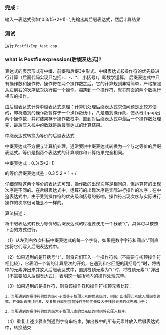 ### 完成：
输入一表达式例如"0.3/(5*2+1)=",先输出其后缀表达式，然后计算结果.

### 测试
运行 `PostfixExp_test.cpp`

### what is Postfix expression(后缀表达式)?

表达式的表示形式有中缀、前缀和后缀3中形式。中缀表达式按操作符的优先级进行计算（后面代码实现只包括+、-、*、\,小括号），即数学运算。 后缀表达式中只有操作数和操作符。操作符在两个操作数之后。它的计算规则非常简单，严格按照从左到右的次序依次执行每一个操作。每遇到一个操作符，就将前面的两个数执行相应的操作。 

由后缀表达式计算中缀表达式原理：计算机处理后缀表达式求值问题是比较方便的，即将遇到的操作数暂存于一个操作数栈中，凡是遇到操作数，便从栈中pop出两个操作数，并将结果存于操作数栈中，直到对后缀表达式中最后一个操作数处理完，最后压入栈中的数就是后最表达式的计算结果。 

中缀表达式转换为等价的后缀表达式 

中缀表达式不方便与计算机处理，通常要讲中缀表达式转换为一个与之等价的后缀表达式。等价是指两个表达式的计算顺序和计算结果完全相同。 

中缀表达式：0.3/(5*2+1)

的等价后缀表达式是：0.3 5 2 * 1 + /

仔细观察这两个等价的表达式可知，操作数的出现次序是相同的，但运算符的出现次序是不同的。在后缀表达式中，运算符的出现次序是实际进行操作的次序；在中追表达式中，由于受到操作符的优先级和括号的影响，操作符出现次序与实际进行操作的次序很可能是不一样的。 

算法描述： 

将中缀表达式转换为等价的后缀表达式的过程要使用一个栈放“（”，具体可以按照下面的方式进行。 

（1）从左到右依次扫描中缀表达式的每一个字符，如果是数字字符和圆点“.”则直接将它们写入后缀表达式中。 

（2）如果遇到的是开括号“（”，则将它们压入一个操作符栈（不需要与栈顶操作符相比较），它表明一个新的计算层次的开始，在遇到和它匹配的闭括号“）”时，将栈中的元素弹出来并放入后缀表达式中，直到栈顶元素为“(”时，将栈顶元素“（”弹出（不需要加入后缀表达式），表明这一层括号内的操作处理完毕。 

（3）如果遇到的是操作符，则将该操作符和操作符栈顶元素比较： 

	1、当所遇到的操作符的优先级小于或等于栈顶元素的优先级时，则取 出栈顶元素放入后缀表达式，并弹出该栈顶元素，反复执行直到当前操作符的优先级大于栈顶元素的优先级小于；

	2、当所遇到的操作符的优先级大于栈顶元素的优先级的时则将它压入栈中。 

（4）重复上述步骤直到遇到字符串结束，弹出栈中的所有元素并放入后缀表达式中，转换结束